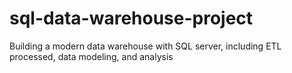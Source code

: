 # sql-data-warehouse-project
Building a modern data warehouse with SQL server, including ETL processed, data modeling, and analysis
